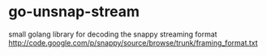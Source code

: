 go-unsnap-stream
================

small golang library for decoding the snappy streaming format http://code.google.com/p/snappy/source/browse/trunk/framing_format.txt
